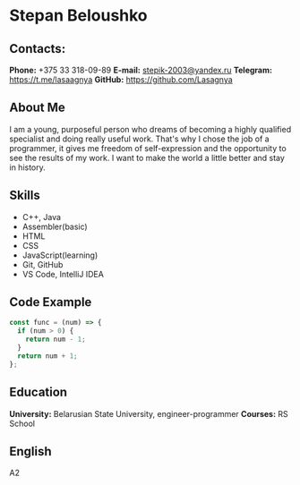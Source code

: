 # Stepan Beloushko

## Contacts:
**Phone:** +375 33 318-09-89
**E-mail:** stepik-2003@yandex.ru
**Telegram:** https://t.me/lasaagnya
**GitHub:** https://github.com/Lasagnya

## About Me
I am a young, purposeful person who dreams of becoming a highly qualified specialist and doing really useful work. That's why I chose the job of a programmer, it gives me freedom of self-expression and the opportunity to see the results of my work. I want to make the world a little better and stay in history.

## Skills
* C++, Java
* Assembler(basic)
* HTML
* CSS
* JavaScript(learning)
* Git, GitHub
* VS Code, IntelliJ IDEA

## Code Example
```javascript
const func = (num) => {
  if (num > 0) {
    return num - 1;
  }
  return num + 1;
};
```

## Education
**University:** Belarusian State University, engineer-programmer
**Courses:** RS School

## English
A2
